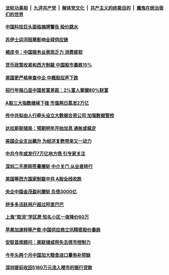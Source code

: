 

####  [法轮功真相](../../../../basic/blob/master/README.md?t=03270201) &nbsp;|&nbsp; [九评共产党](../../../../9ping.md/blob/master/README.md?t=03270201) &nbsp;|&nbsp; [解体党文化](../../../../jtdwh.md/blob/master/README.md?t=03270201)  &nbsp;|&nbsp; [共产主义的终极目的](../../../../gczydzjmd.md/blob/master/README.md?t=03270201) &nbsp;|&nbsp; [魔鬼在统治我们的世界](../../../../mgztzwmdsj.md/blob/master/README.md?t=03270201) 

#### [中国科技巨头面临摘牌警告 股价跳水](../pages/soh7/488165.md?t=03270201) 
#### [苏伊士运河阻塞影响全球供应链](../pages/soh7/488141.md?t=03270201) 
#### [褐皮书：中国服务业表现乏力 消费疲软](../pages/soh7/488117.md?t=03270201) 
#### [货币政策收紧和西方制裁 中国股市暴跌15%  ](../pages/soh7/488105.md?t=03270201) 
#### [美国更严格审查中企 中概股应声下跌](../pages/soh7/487754.md?t=03270201) 
#### [招行年报凸显中国贫富差距：2%富人掌握80%财富](../pages/soh7/487742.md?t=03270201) 
#### [A股三大指数继续下挫 市值两日蒸发2万亿](../pages/soh7/487733.md?t=03270201) 
#### [传中共拟由人行牵头设立大数据合资公司 加强数据管控](../pages/soh7/487688.md?t=03270201) 
#### [达拉斯联储局：预期明年开始加息 通胀或稳定](../pages/soh7/487487.md?t=03270201) 
#### [美国企业支出飙升 为经济复甦带来又一动力](../pages/soh7/487331.md?t=03270201) 
#### [中共今年或发行7万亿地方债 引专家关注](../pages/soh7/487319.md?t=03270201) 
#### [深圳二手房网签量腰斩 中介关门 从业者转行 ](../pages/soh7/487304.md?t=03270201) 
#### [美国等西方国家制裁中共  A股全线收跌](../pages/soh7/487280.md?t=03270201) 
#### [央企中国金茂盈利腰斩 负债3000亿](../pages/soh7/486947.md?t=03270201) 
#### [拼多多活跃用户超过阿里巴巴](../pages/soh7/486932.md?t=03270201) 
#### [上海“取消”学区房 知名小区一夜降价60万](../pages/soh7/486917.md?t=03270201) 
#### [苹果加速转移产能 中国供应商立讯精密股价暴跌](../pages/soh7/486911.md?t=03270201) 
#### [安联首席顾问：美联储或将失去债市控制力](../pages/soh7/486209.md?t=03270201) 
#### [今年头两个月中国加大粮食进口量弥补短缺](../pages/soh7/486089.md?t=03270201) 
#### [深圳提前收回5180万元流入楼市的银行贷款](../pages/soh7/486068.md?t=03270201) 
